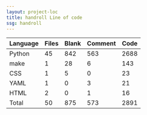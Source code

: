 ```yaml
---
layout: project-loc
title: handroll Line of code
ssg: handroll
---
```

<div class="table-responsive">
<table class="table">
<thead><tr>
<th>Language</th>
<th>Files</th>
<th>Blank</th>
<th>Comment</th>
<th>Code</th>
</tr></thead><tbody>
<tr><td>Python</td><td> 45</td><td> 842</td><td> 563</td><td> 2688</td></tr>
<tr><td>make</td><td> 1</td><td> 28</td><td> 6</td><td> 143</td></tr>
<tr><td>CSS</td><td> 1</td><td> 5</td><td> 0</td><td> 23</td></tr>
<tr><td>YAML</td><td> 1</td><td> 0</td><td> 3</td><td> 21</td></tr>
<tr><td>HTML</td><td> 2</td><td> 0</td><td> 1</td><td> 16</td></tr>
<tr><td>Total</td><td>50</td><td>875</td><td>573</td><td>2891</td></tr>
</tbody></table></div>
